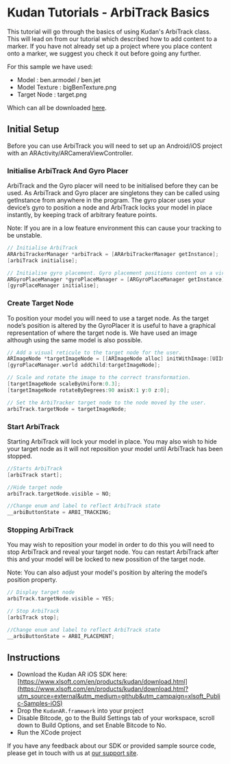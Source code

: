 # Kudan Tutorials - ArbiTrack Basics

This tutorial will go through the basics of using Kudan's ArbiTrack class. This will lead on from our tutorial which described how to add content to a marker.  If you have not already set up a project where you place content onto a marker, we suggest you check it out before going any further.

For this sample we have used:

- Model : ben.armodel / ben.jet
- Model Texture : bigBenTexture.png
- Target Node : target.png

Which can all be downloaded [here](assets.zip).

## Initial Setup

Before you can use ArbiTrack you will need to set up an Android/iOS project with an ARActivity/ARCameraViewController.

### Initialise ArbiTrack And Gyro Placer

ArbiTrack and the Gyro placer will need to be initialised before they can be used. As ArbiTrack and Gyro placer are singletons they can be called using getInstance from anywhere in the program. The gyro placer uses your device’s gyro to position a node and ArbiTrack locks your model in place instantly, by keeping track of arbitrary feature points.

Note: If you are in a low feature environment this can cause your tracking to be unstable.

~~~objectivec
// Initialise ArbiTrack
ARArbiTrackerManager *arbiTrack = [ARArbiTrackerManager getInstance];
[arbiTrack initialise];

// Initialise gyro placement. Gyro placement positions content on a virtual floor plane where the device is aiming.
ARGyroPlaceManager *gyroPlaceManager = [ARGyroPlaceManager getInstance];
[gyroPlaceManager initialise];
~~~

### Create Target Node

To position your model you will need to use a target node. As the target node’s position is altered by the GyroPlacer it is useful to have a graphical representation of where the target node is. We have used an image although using the same model is also possible.

~~~objectivec
// Add a visual reticule to the target node for the user.
ARImageNode *targetImageNode = [[ARImageNode alloc] initWithImage:[UIImage imageNamed:@"target.png"]];
[gyroPlaceManager.world addChild:targetImageNode];

// Scale and rotate the image to the correct transformation.
[targetImageNode scaleByUniform:0.3];
[targetImageNode rotateByDegrees:90 axisX:1 y:0 z:0];

// Set the ArbiTracker target node to the node moved by the user.
arbiTrack.targetNode = targetImageNode;
~~~

### Start ArbiTrack

Starting ArbiTrack will lock your model in place. You may also wish to hide your target node as it will not reposition your model until ArbiTrack has been stopped.

~~~objectivec
//Starts ArbiTrack
[arbiTrack start];

//Hide target node
arbiTrack.targetNode.visible = NO;

//Change enum and label to reflect ArbiTrack state
__arbiButtonState = ARBI_TRACKING;
~~~

### Stopping ArbiTrack

You may wish to reposition your model in order to do this you will need to stop ArbiTrack and reveal your target node. You can restart ArbiTrack after this and your model will be locked to new possition of the target node.

Note: You can also adjust your model's position by altering the model’s position property.

~~~objectivec
// Display target node
arbiTrack.targetNode.visible = YES;

// Stop ArbiTrack
[arbiTrack stop];

//Change enum and label to reflect ArbiTrack state
__arbiButtonState = ARBI_PLACEMENT;

~~~

## Instructions

- Download the Kudan AR iOS SDK here: [https://www.xlsoft.com/en/products/kudan/download.html](https://www.xlsoft.com/en/products/kudan/download.html?utm_source=external&utm_medium=github&utm_campaign=xlsoft_Public-Samples-iOS)
- Drop the `KudanAR.framework` into your project
- Disable Bitcode, go to the Build Settings tab of your workspace, scroll down to Build Options, and set Enable Bitcode to No.
- Run the XCode project

If you have any feedback about our SDK or provided sample source code, please get in touch with us at [our support site](https://www.xlsoft.com/doc/kudan/getting-started/?utm_source=external&utm_medium=github&utm_campaign=xlsoft_Public-Samples-iOS).
